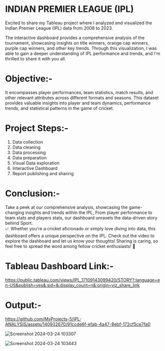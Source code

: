 # INDIAN PREMIER LEAGUE (IPL) 
Excited to share my Tableau project where I analyzed and visualized the Indian Premier League (IPL) data from 2008 to 2023.

The interactive dashboard provides a comprehensive analysis of the tournament, showcasing insights on title winners, orange cap winners, purple cap winners, and other key trends. Through this visualization, I was able to gain a deeper understanding of IPL performance and trends, and I'm thrilled to share it with you all.

# Objective:-       
It encompasses player performances, team statistics, match results, and other relevant attributes across different formats and seasons. This dataset provides valuable insights into player and team dynamics, performance trends, and statistical patterns in the game of cricket.

# Project Steps:-  
1) Data collection
2) Data cleaning
3) Data processing
4) Data preparation
5) Visual Data exploration
6) Interactive Dashboard
7) Report publishing and sharing 



# Conclusion:-       
Take a peek at our comprehensive analysis, showcasing the game-changing insights and trends within the IPL, From player performance to team stats and players stats, our dashboard unravels the data-driven story behind Sport.         
📈 Whether you're a cricket aficionado or simply love diving into data, this dashboard offers a unique perspective on the IPL. Check out the video to explore the dashboard and let us know your thoughts! Sharing is caring, so feel free to spread the word among fellow cricket enthusiasts! 🌟


# Tableau Dashboard Link:-
https://public.tableau.com/views/IPL_17109143099420/STORY?:language=en-US&publish=yes&:sid=&:display_count=n&:origin=viz_share_link 


# Output:-
https://github.com/MyProjects-5/IPL-ANALYSIS/assets/140932670/91ccde6f-efab-4a47-8ebf-172cf5ce7fa0

![Screenshot 2024-03-24 103307](https://github.com/MyProjects-5/IPL-ANALYSIS/assets/140932670/0d3eed3c-7527-4bad-ae33-4afccae66a64)

![Screenshot 2024-03-24 103443](https://github.com/MyProjects-5/IPL-ANALYSIS/assets/140932670/f9550eb0-2980-4c2c-9c29-6c2272975833)



